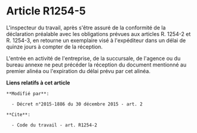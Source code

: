 # Article R1254-5

L'inspecteur du travail, après s'être assuré de la conformité de la déclaration préalable avec les obligations prévues aux
articles R. 1254-2 et R. 1254-3, en retourne un exemplaire visé à l'expéditeur dans un délai de quinze jours à compter de la
réception. 

L'entrée en activité de l'entreprise, de la succursale, de l'agence ou du bureau annexe ne peut précéder la réception du
document mentionné au premier alinéa ou l'expiration du délai prévu par cet alinéa.

**Liens relatifs à cet article**

	**Modifié par**:

	  - Décret n°2015-1886 du 30 décembre 2015 - art. 2

	**Cite**:

	  - Code du travail - art. R1254-2
